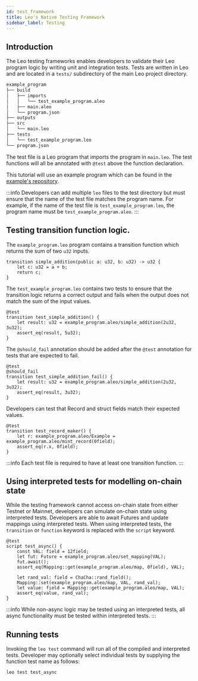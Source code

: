 ```yaml
---
id: test_framework
title: Leo's Native Testing Framework
sidebar_label: Testing
---
```


## Introduction
The Leo testing frameworks enables developers to validate their Leo program logic by writing unit and integration tests. Tests are written in Leo and are located in a `tests/` subdirectory of the main Leo project directory.

```bash
example_program
├── build
│   ├── imports
│   │   └── test_example_program.aleo
│   ├── main.aleo
│   └── program.json
├── outputs
├── src
│   └── main.leo
├── tests
│   └── test_example_program.leo
└── program.json
```
The test file is a Leo program that imports the program in `main.leo`.  The test functions will all be annotated with `@test` above the function declaration. 

This tutorial will use an example program which can be found in the [example's repository](https://github.com/ProvableHQ/leo-examples/tree/main/tests).  

:::info
Developers can add multiple `leo` files to the test directory but must ensure that the name of the test file matches the program name.  For example, if the name of the test file is `test_example_program.leo`, the program name must be `test_example_program.aleo`.
:::


## Testing transition function logic.

The `example_program.leo` program contains a transition function which returns the sum of two `u32` inputs.

```Leo
transition simple_addition(public a: u32, b: u32) -> u32 {
    let c: u32 = a + b;
    return c;
}
```

The `test_example_program.leo` contains two tests to ensure that the transition logic returns a correct output and fails when the output does not match the sum of the input values.
```Leo
@test
transition test_simple_addition() {
    let result: u32 = example_program.aleo/simple_addition(2u32, 3u32);
    assert_eq(result, 5u32);
}
```

The `@should_fail` annotation should be added after the `@test` annotation for tests that are expected to fail.
```Leo
@test
@should_fail
transition test_simple_addition_fail() {
    let result: u32 = example_program.aleo/simple_addition(2u32, 3u32);
    assert_eq(result, 3u32);
}
```

Developers can test that Record and struct fields match their expected values.

```Leo
@test
transition test_record_maker() {
    let r: example_program.aleo/Example = example_program.aleo/mint_record(0field);
    assert_eq(r.x, 0field);
}
```

:::info
Each test file is required to have at least one transition function.
:::


## Using interpreted tests for modelling on-chain state
While the testing framework cannot access on-chain state from either Testnet or Mainnet, developers can simulate on-chain state using interpreted tests.  Developers are able to await Futures and update mappings using interpreted tests.  When using interpreted tests, the `transition` or `function` keyword is replaced with the `script` keyword.

```Leo
@test
script test_async() {
    const VAL: field = 12field;
    let fut: Future = example_program.aleo/set_mapping(VAL);
    fut.await();
    assert_eq(Mapping::get(example_program.aleo/map, 0field), VAL);

    let rand_val: field = ChaCha::rand_field();
    Mapping::set(example_program.aleo/map, VAL, rand_val);
    let value: field = Mapping::get(example_program.aleo/map, VAL);
    assert_eq(value, rand_val);
}
```

:::info
While non-async logic may be tested using an interpreted tests, all async functionality must be tested within interpreted tests.
:::


## Running tests
Invoking the `leo test` command will run all of the compiled and interpreted tests. Developer may optionally select individual tests by supplying the function test name as follows:
```bash
leo test test_async
```
